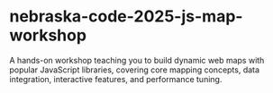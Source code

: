 # nebraska-code-2025-js-map-workshop
A hands-on workshop teaching you to build dynamic web maps with popular JavaScript libraries, covering core mapping concepts, data integration, interactive features, and performance tuning.

